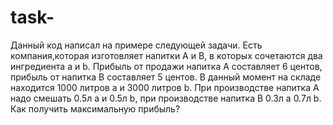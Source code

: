 # task-


Данный код написал на примере следующей задачи. Есть компания,которая изготовляет напитки А и B, в которых сочетаются два ингредиента a и b. Прибыль от продажи напитка A составляет 6 центов, прибыль от напитка B составляет 5 центов. В данный момент на складе находится 1000 литров a и 3000 литров b. При производстве напитка А надо смешать 0.5л а и 0.5л b, при производстве напитка B 0.3л a 0.7л b. Как получить максимальную прибыль?
